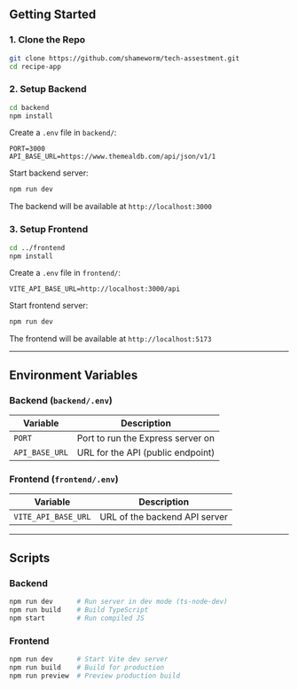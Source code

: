 ## Getting Started

### 1. Clone the Repo

```bash
git clone https://github.com/shameworm/tech-assestment.git
cd recipe-app
```

### 2. Setup Backend

```bash
cd backend
npm install
```

Create a `.env` file in `backend/`:

```env
PORT=3000
API_BASE_URL=https://www.themealdb.com/api/json/v1/1
```

Start backend server:

```bash
npm run dev
```

The backend will be available at `http://localhost:3000`

### 3. Setup Frontend

```bash
cd ../frontend
npm install
```

Create a `.env` file in `frontend/`:

```env
VITE_API_BASE_URL=http://localhost:3000/api
```

Start frontend server:

```bash
npm run dev
```

The frontend will be available at `http://localhost:5173`

---

## Environment Variables

### Backend (`backend/.env`)

| Variable       | Description                       |
| -------------- | --------------------------------- |
| `PORT`         | Port to run the Express server on |
| `API_BASE_URL` | URL for the API (public endpoint) |

### Frontend (`frontend/.env`)

| Variable            | Description                   |
| ------------------- | ----------------------------- |
| `VITE_API_BASE_URL` | URL of the backend API server |

---

## Scripts

### Backend

```bash
npm run dev      # Run server in dev mode (ts-node-dev)
npm run build    # Build TypeScript
npm start        # Run compiled JS
```

### Frontend

```bash
npm run dev      # Start Vite dev server
npm run build    # Build for production
npm run preview  # Preview production build
```
